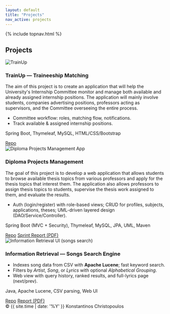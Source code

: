 ```yaml
---
layout: default
title: "Projects"
nav_active: projects
---
```


<link rel="stylesheet" href="{{ '/assets/css/style.css' | relative_url }}">

{% include topnav.html %}

<section class="section">
  <h1>Projects</h1>

  <div class="project-list">
<!-- TrainUp -->
    <article class="p-card">
      <img class="p-thumb" src="{{ '/assets/img/TrainUp/TrainUp.jpg' | relative_url }}" alt="TrainUp">
      <div class="p-body">
        <h3>TrainUp — Traineeship Matching</h3>
      The aim of this project is to create an application that will help the University's Internship Committee monitor and manage both available and already assigned internship positions.   The application will mainly involve students, companies advertising positions, professors acting as supervisors, and the Committee overseeing the entire process.
        <ul class="p-bullets">
          <li>Committee workflow: roles, matching flow, notifications.</li>
          <li>Track available & assigned internship positions.</li>
        </ul>
        <p class="p-tech">Spring Boot, Thymeleaf, MySQL, HTML/CSS/Bootstrap</p>
        <div class="p-actions">
          <a class="btn small" href="https://github.com/YOUR_GITHUB/trainup" target="_blank">Repo</a>
        </div>
      </div>
    </article>

<!-- Diploma Projects Management App (Spring Boot) -->
<article class="p-card">
  <img class="p-thumb" src="{{ '/assets/img/ThesisLink/ThesisLink.png' | relative_url }}" alt="Diploma Projects Management App">
  <div class="p-body">
    <h3>Diploma Projects Management</h3>
    The goal of this project is to develop a web application that allows students to browse available thesis topics from various professors and apply for the thesis topics that interest them. The application also allows professors to assign thesis topics to students, supervise the thesis work assigned to them, and evaluate the results.
    <ul class="p-bullets">
      <li>Auth (login/register) with role-based views; CRUD for profiles, subjects, applications, theses; UML-driven layered design (DAO/Service/Controller).</li>
    </ul>
    <p class="p-tech">Spring Boot (MVC + Security), Thymeleaf, MySQL, JPA, UML, Maven</p>
    <div class="p-actions">
      <a class="btn small" href="https://github.com/KonstantinosC7/Thesis-Link" target="_blank">Repo</a>
      <a class="btn small ghost" href="{{ '/assets/reports/SprintReport_v1.pdf' | relative_url }}" target="_blank">Sprint Report (PDF)</a>
    </div>
  </div>
</article>

    
<!-- Information Retrieval (Songs Search) -->
  <article class="p-card">
    <img class="p-thumb" src="{{ '/assets/img/Informationretrieval/Information-Retrieval.jpg' | relative_url }}" alt="Information Retrieval UI (songs search)">
    <div class="p-body">
      <h3>Information Retrieval — Songs Search Engine</h3>
      <ul class="p-bullets">
        <li>Indexes song data from CSV with <strong>Apache Lucene</strong>; fast keyword search.</li>
        <li>Filters by <em>Artist</em>, <em>Song</em>, or <em>Lyrics</em> with optional <em>Alphabetical Grouping</em>.</li>
        <li>Web view with query history, ranked results, and full-lyrics page (next/prev).</li>
      </ul>
      <p class="p-tech">Java, Apache Lucene, CSV parsing, Web UI</p>
      <div class="p-actions">
        <a class="btn small" href="https://github.com/KonstantinosC7/InformationRetrieval" target="_blank">Repo</a>
        <!-- Option A: link to the PDF in GitHub -->
        <a class="btn small ghost" href="https://github.com/KonstantinosC7/InformationRetrieval/blob/main/Report_Information_Retrieval.pdf" target="_blank">Report (PDF)</a>
    </div>
  </div>
</article>

      

<footer class="footer">
  <span>© {{ site.time | date: '%Y' }} Konstantinos Christopoulos</span>
</footer>
